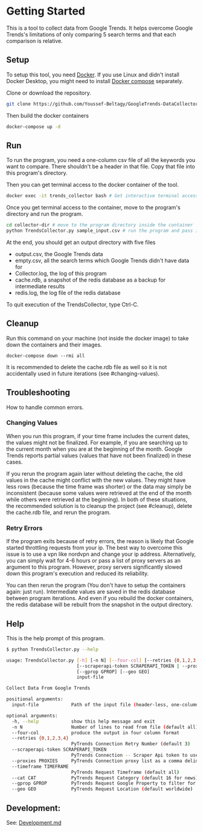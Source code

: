 # Getting Started

This is a tool to collect data from Google Trends. It helps overcome Google Trends's limitations of only comparing 5 search terms and that each comparison is relative.

## Setup

To setup this tool, you need [Docker](https://docs.docker.com/get-started/). If you use Linux and didn't install Docker Desktop, you might need to install [Docker compose](https://docs.docker.com/compose/install/) separately.

Clone or download the repository.

```bash
git clone https://github.com/Youssef-Beltagy/GoogleTrends-DataCollector.git
```

Then build the docker containers

```bash
docker-compose up -d
```

## Run

To run the program, you need a one-column csv file of all the keywords you want to compare. There shouldn't be a header in that file. Copy that file into this program's directory.

Then you can get terminal access to the docker container of the tool.

```bash
docker exec -it trends_collector bash # Get interactive terminal access to the container
```

Once you get terminal access to the container, move to the program's directory and run the program.

```bash
cd collector-dir # move to the program directory inside the container
python TrendsCollector.py sample_input.csv # run the program and pass it the input file name
```
At the end, you should get an output directory with five files
- output.csv, the Google Trends data
- empty.csv, all the search terms which Google Trends didn't have data for
- Collector.log, the log of this program
- cache.rdb, a snapshot of the redis database as a backup for intermediate results
- redis.log, the log file of the redis database

To quit execution of the TrendsCollector, type Ctrl-C.

## Cleanup

Run this command on your machine (not inside the docker image) to take down the containers and their images.

```
docker-compose down --rmi all
```

It is recommended to delete the cache.rdb file as well so it is not accidentally used in future iterations (see #changing-values).

## Troubleshooting

How to handle common errors.

### Changing Values

When you run this program, if your time frame includes the current dates, the values might not be finalized. For example, if you are searching up to the current month when you are at the beginning of the month. Google Trends reports partial values (values that have not been finalized) in these cases.

If you rerun the program again later without deleting the cache, the old values in the cache might conflict with the new values. They might have less rows (because the time frame was shorter) or the data may simply be inconsistent (because some values were retrieved at the end of the month while others were retrieved at the beginning). In both of these situations, the recommended solution is to cleanup the project (see #cleanup), delete the cache.rdb file, and rerun the program.

### Retry Errors

If the program exits because of retry errors, the reason is likely that Google started throttling requests from your ip. The best way to overcome this issue is to use a vpn like nordvpn and change your ip address. Alternatively, you can simply wait for 4-6 hours or pass a list of proxy servers as an argument to this program. However, proxy servers significantly slowed down this program's execution and reduced its reliability.

You can then rerun the program (You don't have to setup the containers again: just run). Intermediate values are saved in the redis database between program iterations. And even if you rebuild the docker containers, the redis database will be rebuilt from the snapshot in the output directory.

## Help

This is the help prompt of this program.

```bash
$ python TrendsCollector.py --help

usage: TrendsCollector.py [-h] [-n N] [--four-col] [--retries {0,1,2,3,4}]
                          [--scraperapi-token SCRAPERAPI_TOKEN | --proxies PROXIES] [--timeframe TIMEFRAME] [--cat CAT]
                          [--gprop GPROP] [--geo GEO]
                          input-file

Collect Data From Google Trends

positional arguments:
  input-file            Path of the input file (header-less, one-column, csv file)

optional arguments:
  -h, --help            show this help message and exit
  -n N                  Number of lines to read from file (default all)
  --four-col            produce the output in four column format
  --retries {0,1,2,3,4}
                        PyTrends Connection Retry Number (default 3)
  --scraperapi-token SCRAPERAPI_TOKEN
                        PyTrends Connection -- Scraper Api token to use for proxy (default None)
  --proxies PROXIES     PyTrends Connection proxy list as a comma delimited string (default None)
  --timeframe TIMEFRAME
                        PyTrends Request Timeframe (default all)
  --cat CAT             PyTrends Request Category (default 16 for news)
  --gprop GPROP         PyTrends Request Google Property to filter for (default web search)
  --geo GEO             PyTrends Request Location (default worldwide)
```

## Development:

See: [Development.md](./Development.md)
